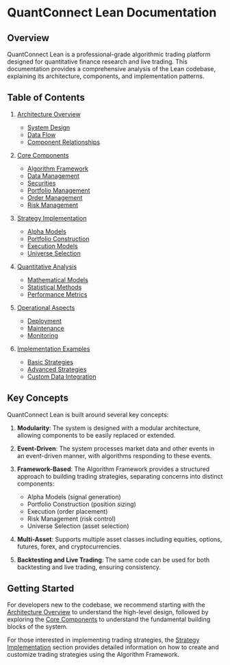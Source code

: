 # QuantConnect Lean Documentation

## Overview

QuantConnect Lean is a professional-grade algorithmic trading platform designed for quantitative finance research and live trading. This documentation provides a comprehensive analysis of the Lean codebase, explaining its architecture, components, and implementation patterns.

## Table of Contents

1. [Architecture Overview](./architecture/README.md)
   - [System Design](./architecture/system-design.md)
   - [Data Flow](./architecture/data-flow.md)
   - [Component Relationships](./architecture/component-relationships.md)

2. [Core Components](./components/README.md)
   - [Algorithm Framework](./components/algorithm-framework.md)
   - [Data Management](./components/data-management.md)
   - [Securities](./components/securities.md)
   - [Portfolio Management](./components/portfolio-management.md)
   - [Order Management](./components/order-management.md)
   - [Risk Management](./components/risk-management.md)

3. [Strategy Implementation](./strategies/README.md)
   - [Alpha Models](./strategies/alpha-models.md)
   - [Portfolio Construction](./strategies/portfolio-construction.md)
   - [Execution Models](./strategies/execution-models.md)
   - [Universe Selection](./strategies/universe-selection.md)

4. [Quantitative Analysis](./quantitative/README.md)
   - [Mathematical Models](./quantitative/mathematical-models.md)
   - [Statistical Methods](./quantitative/statistical-methods.md)
   - [Performance Metrics](./quantitative/performance-metrics.md)

5. [Operational Aspects](./operations/README.md)
   - [Deployment](./operations/deployment.md)
   - [Maintenance](./operations/maintenance.md)
   - [Monitoring](./operations/monitoring.md)

6. [Implementation Examples](./examples/README.md)
   - [Basic Strategies](./examples/basic-strategies.md)
   - [Advanced Strategies](./examples/advanced-strategies.md)
   - [Custom Data Integration](./examples/custom-data.md)

## Key Concepts

QuantConnect Lean is built around several key concepts:

1. **Modularity**: The system is designed with a modular architecture, allowing components to be easily replaced or extended.

2. **Event-Driven**: The system processes market data and other events in an event-driven manner, with algorithms responding to these events.

3. **Framework-Based**: The Algorithm Framework provides a structured approach to building trading strategies, separating concerns into distinct components:
   - Alpha Models (signal generation)
   - Portfolio Construction (position sizing)
   - Execution (order placement)
   - Risk Management (risk control)
   - Universe Selection (asset selection)

4. **Multi-Asset**: Supports multiple asset classes including equities, options, futures, forex, and cryptocurrencies.

5. **Backtesting and Live Trading**: The same code can be used for both backtesting and live trading, ensuring consistency.

## Getting Started

For developers new to the codebase, we recommend starting with the [Architecture Overview](./architecture/README.md) to understand the high-level design, followed by exploring the [Core Components](./components/README.md) to understand the fundamental building blocks of the system.

For those interested in implementing trading strategies, the [Strategy Implementation](./strategies/README.md) section provides detailed information on how to create and customize trading strategies using the Algorithm Framework.